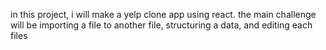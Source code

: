 in this project, i will make a yelp clone app using react. the main challenge will be importing a file to another file, structuring a data, and editing each files
